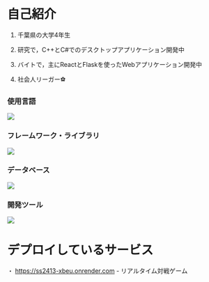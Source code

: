 # 自己紹介

1. 千葉県の大学4年生

2. 研究で，C++とC#でのデスクトップアプリケーション開発中

3. バイトで，主にReactとFlaskを使ったWebアプリケーション開発中

4. 社会人リーガー⚽

### 使用言語
<img src="https://skillicons.dev/icons?i=c,cpp,cs,python,js,typescript,dart" /> <br />

### フレームワーク・ライブラリ
<img src="https://skillicons.dev/icons?i=opencv,pytorch,react,next,flask,flutter" /> <br />

### データベース
<img src="https://skillicons.dev/icons?i=firebase,supabase" /> <br />

### 開発ツール
<img src="https://skillicons.dev/icons?i=git,githubactions,docker,gcp,vscode,visualstudio" /> <br />

# デプロイしているサービス
・ https://ss2413-xbeu.onrender.com - リアルタイム対戦ゲーム

